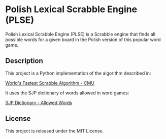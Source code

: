 # Polish Lexical Scrabble Engine (PLSE)

Polish Lexical Scrabble Engine (PLSE) is a Scrabble engine that finds all possible words for a given board in the Polish version of this popular word game.

## Description

This project is a Python implementation of the algorithm described in:

[World's Fastest Scrabble Algorithm - CMU](https://www.cs.cmu.edu/afs/cs/academic/class/15451-s06/www/lectures/scrabble.pdf)

It uses the SJP dictionary of words allowed in word games:

[SJP Dictionary - Allowed Words](https://sjp.pl/sl/growy/)


## License
This project is released under the MIT License.


